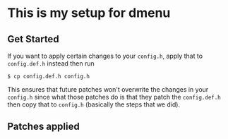 # This is my setup for dmenu
## Get Started
If you want to apply certain changes to your `config.h`, apply that to `config.def.h` instead then run
```
$ cp config.def.h config.h
```
This ensures that future patches won't overwrite the changes in your `config.h` since what those patches do is that they patch the `config.def.h` then copy that to `config.h` (basically the steps that we did).
## Patches applied 
